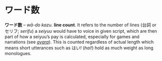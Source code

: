 # ワード数

**ワード数** – *wā-do kazu*. **line count**. It refers to the number of lines (台詞 or セリフ; *serifu*) a *seiyuu* would have to voice in given script, which are then part of how a seiyuu’s pay is calculated, especially for games and narrations (see [*gyara*](https://seiyuu.yakuaru.com/%E3%82%AE%E3%83%A3%E3%83%A9%E3%83%B3%E3%83%86%E3%82%A3%E3%83%BC)). This is counted regardless of actual length which means short utterances such as はい! (*hai!*) hold as much weight as long monologues.
